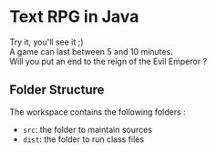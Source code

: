 # Text RPG in Java

Try it, you'll see it ;)  
A game can last between 5 and 10 minutes.  
Will you put an end to the reign of the Evil Emperor ?  

## Folder Structure

The workspace contains the following folders :

- `src`: the folder to maintain sources
- `dist`: the folder to run class files
  